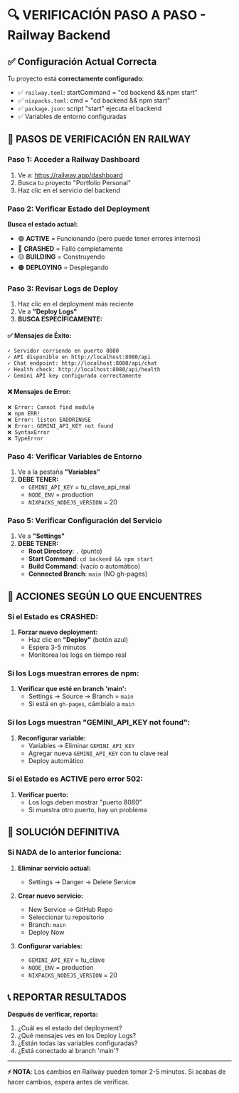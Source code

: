 # 🔍 VERIFICACIÓN PASO A PASO - Railway Backend

## ✅ Configuración Actual Correcta

Tu proyecto está **correctamente configurado**:
- ✅ `railway.toml`: startCommand = "cd backend && npm start"
- ✅ `nixpacks.toml`: cmd = "cd backend && npm start"
- ✅ `package.json`: script "start" ejecuta el backend
- ✅ Variables de entorno configuradas

## 🎯 PASOS DE VERIFICACIÓN EN RAILWAY

### Paso 1: Acceder a Railway Dashboard
1. Ve a: https://railway.app/dashboard
2. Busca tu proyecto "Portfolio Personal"
3. Haz clic en el servicio del backend

### Paso 2: Verificar Estado del Deployment
**Busca el estado actual:**
- 🟢 **ACTIVE** = Funcionando (pero puede tener errores internos)
- 🔴 **CRASHED** = Falló completamente
- 🟡 **BUILDING** = Construyendo
- 🟠 **DEPLOYING** = Desplegando

### Paso 3: Revisar Logs de Deploy
1. Haz clic en el deployment más reciente
2. Ve a **"Deploy Logs"**
3. **BUSCA ESPECÍFICAMENTE:**

#### ✅ Mensajes de Éxito:
```
✓ Servidor corriendo en puerto 8080
✓ API disponible en http://localhost:8080/api
✓ Chat endpoint: http://localhost:8080/api/chat
✓ Health check: http://localhost:8080/api/health
✓ Gemini API key configurada correctamente
```

#### ❌ Mensajes de Error:
```
❌ Error: Cannot find module
❌ npm ERR!
❌ Error: listen EADDRINUSE
❌ Error: GEMINI_API_KEY not found
❌ SyntaxError
❌ TypeError
```

### Paso 4: Verificar Variables de Entorno
1. Ve a la pestaña **"Variables"**
2. **DEBE TENER:**
   - `GEMINI_API_KEY` = tu_clave_api_real
   - `NODE_ENV` = production
   - `NIXPACKS_NODEJS_VERSION` = 20

### Paso 5: Verificar Configuración del Servicio
1. Ve a **"Settings"**
2. **DEBE TENER:**
   - **Root Directory**: `.` (punto)
   - **Start Command**: `cd backend && npm start`
   - **Build Command**: (vacío o automático)
   - **Connected Branch**: `main` (NO gh-pages)

## 🚨 ACCIONES SEGÚN LO QUE ENCUENTRES

### Si el Estado es CRASHED:
1. **Forzar nuevo deployment:**
   - Haz clic en **"Deploy"** (botón azul)
   - Espera 3-5 minutos
   - Monitorea los logs en tiempo real

### Si los Logs muestran errores de npm:
1. **Verificar que esté en branch 'main':**
   - Settings → Source → Branch = `main`
   - Si está en `gh-pages`, cámbialo a `main`

### Si los Logs muestran "GEMINI_API_KEY not found":
1. **Reconfigurar variable:**
   - Variables → Eliminar `GEMINI_API_KEY`
   - Agregar nueva `GEMINI_API_KEY` con tu clave real
   - Deploy automático

### Si el Estado es ACTIVE pero error 502:
1. **Verificar puerto:**
   - Los logs deben mostrar "puerto 8080"
   - Si muestra otro puerto, hay un problema

## 🔄 SOLUCIÓN DEFINITIVA

### Si NADA de lo anterior funciona:
1. **Eliminar servicio actual:**
   - Settings → Danger → Delete Service

2. **Crear nuevo servicio:**
   - New Service → GitHub Repo
   - Seleccionar tu repositorio
   - Branch: `main`
   - Deploy Now

3. **Configurar variables:**
   - `GEMINI_API_KEY` = tu_clave
   - `NODE_ENV` = production
   - `NIXPACKS_NODEJS_VERSION` = 20

## 📞 REPORTAR RESULTADOS

**Después de verificar, reporta:**
1. ¿Cuál es el estado del deployment?
2. ¿Qué mensajes ves en los Deploy Logs?
3. ¿Están todas las variables configuradas?
4. ¿Está conectado al branch 'main'?

---

**⚡ NOTA**: Los cambios en Railway pueden tomar 2-5 minutos. Si acabas de hacer cambios, espera antes de verificar.
